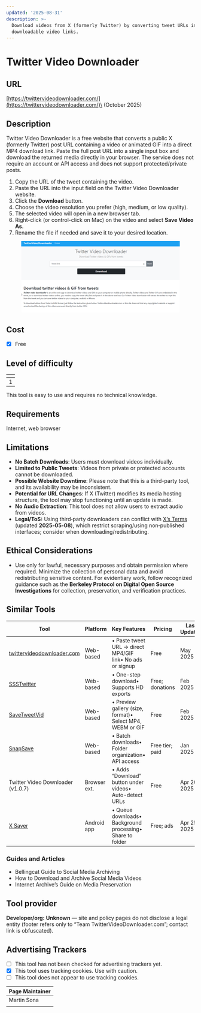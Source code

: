 ```yaml
---
updated: '2025-08-31'
description: >-
  Download videos from X (formerly Twitter) by converting tweet URLs into
  downloadable video links.
---
```


# Twitter Video Downloader

## URL

[https://twittervideodownloader.com/](https://twittervideodownloader.com/)\
(October 2025)

## Description

Twitter Video Downloader is a free website that converts a public X (formerly Twitter) post URL containing a video or animated GIF into a direct MP4 download link. Paste the full post URL into a single input box and download the returned media directly in your browser. The service does not require an account or API access and does not support protected/private posts.

1. Copy the URL of the tweet containing the video.
2. Paste the URL into the input field on the Twitter Video Downloader website.
3. Click the **Download** button.
4. Choose the video resolution you prefer (high, medium, or low quality).
5. The selected video will open in a new browser tab.
6. Right-click (or control-click on Mac) on the video and select **Save Video As**.
7. Rename the file if needed and save it to your desired location.

<figure><img src=".gitbook/assets/image.png" alt=""><figcaption></figcaption></figure>

## Cost

* [x] Free

## Level of difficulty

<table><thead><tr><th data-type="rating" data-max="5"></th></tr></thead><tbody><tr><td>1</td></tr></tbody></table>

This tool is easy to use and requires no technical knowledge.

## Requirements

Internet, web browser

## Limitations

* **No Batch Downloads**: Users must download videos individually.
* **Limited to Public Tweets**: Videos from private or protected accounts cannot be downloaded.
* **Possible Website Downtime**: Please note that this is a third-party tool, and its availability may be inconsistent.
* **Potential for URL Changes**: If X (Twitter) modifies its media hosting structure, the tool may stop functioning until an update is made.
* **No Audio Extraction**: This tool does not allow users to extract audio from videos.
* **Legal/ToS:** Using third‑party downloaders can conflict with [X’s Terms](https://cdn.cms-twdigitalassets.com/content/dam/legal-twitter/site-assets/terms-of-service-2025-05-08/en/x-terms-of-service-2025-05-08.pdf) (updated **2025‑05‑08**), which restrict scraping/using non‑published interfaces; consider when downloading/redistributing.

## Ethical Considerations

* Use only for lawful, necessary purposes and obtain permission where required. Minimize the collection of personal data and avoid redistributing sensitive content. For evidentiary work, follow recognized guidance such as the **Berkeley Protocol on Digital Open Source Investigations** for collection, preservation, and verification practices.

## Similar Tools

| Tool                                                                | Platform     | Key Features                                              | Pricing         | Last Updated | Pros                                                 | Cons                                                       |
| ------------------------------------------------------------------- | ------------ | --------------------------------------------------------- | --------------- | ------------ | ---------------------------------------------------- | ---------------------------------------------------------- |
| [twittervideodownloader.com](https://twittervideodownloader.com/)   | Web-based    | • Paste tweet URL → direct MP4/GIF link• No ads or signup | Free            | May 2025     | • Fast, no-frills interface• No account required     | • No preview of file size/format• Occasional rate limits   |
| [SSSTwitter](https://ssstwitter.com/)                               | Web-based    | • One-step download• Supports HD exports                  | Free; donations | Feb 2025     | • Reliable for high-res videos• Minimal UI           | • Can hit rate limits• Some redirections/shortened links   |
| [SaveTweetVid](https://savetweetvid.com/)                           | Web-based    | • Preview gallery (size, format)• Select MP4, WEBM or GIF | Free            | Feb 2025     | • Preview before download• Format choices            | • Extra click to view previews• UI ads                     |
| [SnapSave](https://snapsave.app/)                                   | Web-based    | • Batch downloads• Folder organization• API access        | Free tier; paid | Jan 2025     | • Ideal for multiple downloads• Organize projects    | • Requires free account• API limits on free plan           |
| Twitter Video Downloader (v1.0.7)                                   | Browser ext. | • Adds “Download” button under videos• Auto-detect URLs   | Free            | Apr 20 2025  | • Seamless in-page integration• No copy-paste needed | • Must trust extension• Chrome/Firefox only                |
| [X Saver](https://play.google.com/store/apps/details?id=com.xsaver) | Android app  | • Queue downloads• Background processing• Share to folder | Free; ads       | Apr 25 2025  | • Mobile-friendly• Batch queue on the go             | • Broad storage & network permissions• Ads in free version |

### Guides and Articles

* Bellingcat Guide to Social Media Archiving
* How to Download and Archive Social Media Videos
* Internet Archive’s Guide on Media Preservation

## Tool provider

**Developer/org:** **Unknown** — site and policy pages do not disclose a legal entity (footer refers only to “Team TwitterVideoDownloader.com”; contact link is obfuscated).

## Advertising Trackers

* [ ] This tool has not been checked for advertising trackers yet.
* [x] This tool uses tracking cookies. Use with caution.
* [ ] This tool does not appear to use tracking cookies.

| Page Maintainer |
| --------------- |
| Martin Sona     |
|                 |
